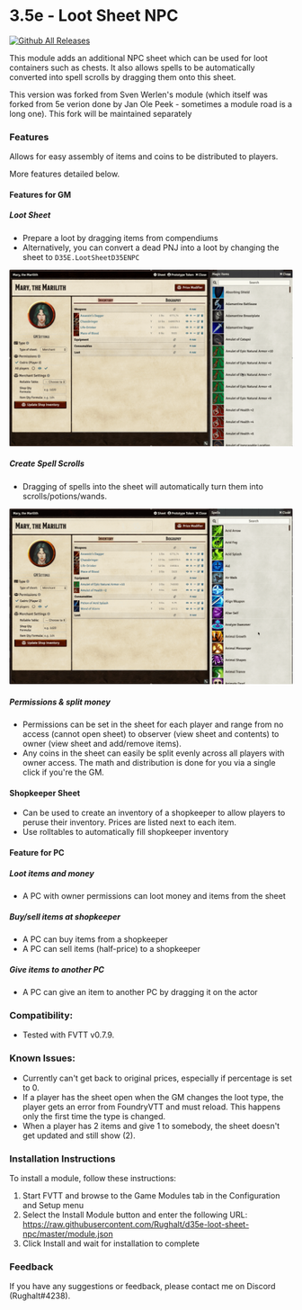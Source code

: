# 3.5e - Loot Sheet NPC
[![Github All Releases](https://img.shields.io/github/downloads/Rughalt/d35e-loot-sheet-npc/total.svg)]()

This module adds an additional NPC sheet which can be used for loot containers such as chests. It also allows spells to be automatically converted into spell scrolls by dragging them onto this sheet. 

This version was forked from Sven Werlen's module (which itself was forked from 5e verion done by Jan Ole Peek - sometimes a module road is a long one). This fork will be maintained separately


### Features

Allows for easy assembly of items and coins to be distributed to players.

More features detailed below.

#### Features for GM

##### Loot Sheet

* Prepare a loot by dragging items from compendiums
* Alternatively, you can convert a dead PNJ into a loot by changing the sheet to `D35E.LootSheetD35ENPC`

![Demo Loot Sheet](doc/img/add-items.gif)

##### Create Spell Scrolls

* Dragging of spells into the sheet will automatically turn them into scrolls/potions/wands.

![Demo crate scrolls](doc/img/scroll.gif)

##### Permissions & split money

* Permissions can be set in the sheet for each player and range from no access (cannot open sheet) to observer (view sheet and contents) to owner (view sheet and add/remove items).
* Any coins in the sheet can easily be split evenly across all players with owner access. The math and distribution is done for you via a single click if you're the GM. 


#### Shopkeeper Sheet

* Can be used to create an inventory of a shopkeeper to allow players to peruse their inventory. Prices are listed next to each item.
* Use rolltables to automatically fill shopkeeper inventory



#### Feature for PC

##### Loot items and money

* A PC with owner permissions can loot money and items from the sheet

##### Buy/sell items at shopkeeper

* A PC can buy items from a shopkeeper
* A PC can sell items (half-price) to a shopkeeper

##### Give items to another PC

* A PC can give an item to another PC by dragging it on the actor

### Compatibility:
- Tested with FVTT v0.7.9.

### Known Issues:
- Currently can't get back to original prices, especially if percentage is set to 0.
- If a player has the sheet open when the GM changes the loot type, the player gets an error from FoundryVTT and must reload. This happens only the first time the type is changed.
- When a player has 2 items and give 1 to somebody, the sheet doesn't get updated and still show (2).

### Installation Instructions

To install a module, follow these instructions:

1. Start FVTT and browse to the Game Modules tab in the Configuration and Setup menu
2. Select the Install Module button and enter the following URL: https://raw.githubusercontent.com/Rughalt/d35e-loot-sheet-npc/master/module.json
3. Click Install and wait for installation to complete 

### Feedback

If you have any suggestions or feedback, please contact me on Discord (Rughalt#4238).
